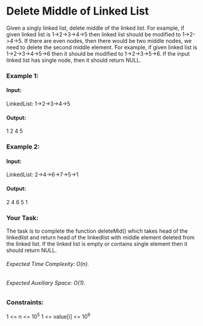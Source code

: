 # Delete Middle of Linked List
Given a singly linked list, delete middle of the linked list. For example, if given linked list is 1->2->3->4->5 then linked list should be modified to 1->2->4->5.
If there are even nodes, then there would be two middle nodes, we need to delete the second middle element. For example, if given linked list is 1->2->3->4->5->6 then it should be modified to 1->2->3->5->6.
If the input linked list has single node, then it should return NULL.

### Example 1:
#### Input:
LinkedList: 1->2->3->4->5
#### Output: 
1 2 4 5

### Example 2:
#### Input:
LinkedList: 2->4->6->7->5->1
#### Output: 
2 4 6 5 1

### Your Task:
The task is to complete the function deleteMid() which takes head of the linkedlist  and return head of the linkedlist with middle element deleted from the linked list. If the linked list is empty or contains single element then it should return NULL.

###### Expected Time Complexity: O(n).
###### Expected Auxiliary Space: O(1).

### Constraints:
1 <= n <= $`10^5`$
1 <= value[i] <= $`10^9`$

